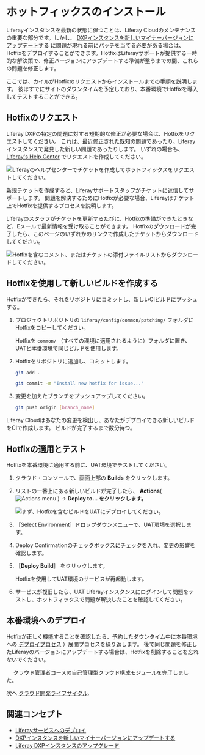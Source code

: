 # ホットフィックスのインストール

Liferayインスタンスを最新の状態に保つことは、Liferay Cloudのメンテナンスの重要な部分です。しかし、 [DXPインスタンスを新しいマイナーバージョンにアップデートする](https://learn.liferay.com/w/liferay-cloud/customizing-liferay-dxp-in-the-cloud/using-the-liferay-dxp-service/updating-your-dxp-instance-to-a-new-minor-version) に問題が現れる前にパッチを当てる必要がある場合は、Hotfixをデプロイすることができます。HotfixはLiferayサポートが提供する一時的な解決策で、修正バージョンにアップデートする準備が整うまでの間、これらの問題を修正します。

ここでは、カイルがHotfixのリクエストからインストールまでの手順を説明します。 彼はすでにサイトのダウンタイムを予定しており、本番環境でHotfixを導入してテストすることができる。 

## Hotfixのリクエスト

Liferay DXPの特定の問題に対する短期的な修正が必要な場合は、Hotfixをリクエストしてください。 これは、最近修正された既知の問題であったり、Liferayインスタンスで発見した新しい問題であったりします。 いずれの場合も、 [Liferay's Help Center](https://help.liferay.com) でリクエストを作成してください。

![Liferayのヘルプセンターでチケットを作成してホットフィックスをリクエストしてください。](./installing-a-hotfix/images/01.png)

新規チケットを作成すると、Liferayサポートスタッフがチケットに返信してサポートします。 問題を解決するためにHotfixが必要な場合、Liferayはチケット上でHotfixを提供するプロセスを説明します。

Liferayのスタッフがチケットを更新するたびに、Hotfixの準備ができたときなど、Eメールで最新情報を受け取ることができます。 Hotfixのダウンロードが完了したら、このページのいずれかのリンクで作成したチケットからダウンロードしてください。

![Hotfixを含むコメント、またはチケットの添付ファイルリストからダウンロードしてください。](./installing-a-hotfix/images/02.png)

## Hotfixを使用して新しいビルドを作成する

Hotfixができたら、それをリポジトリにコミットし、新しいCIビルドにプッシュする。

1. プロジェクトリポジトリの `liferay/config/common/patching/` フォルダにHotfixをコピーしてください。
   
   Hotfixを `common/` （すべての環境に適用されるように）フォルダに置き、UATと本番環境で同じビルドを使用します。

1. Hotfixをリポジトリに追加し、コミットします。 

   ```bash
   git add .
   ```

   ```bash
   git commit -m "Install new hotfix for issue..."
   ```

1. 変更を加えたブランチをプッシュアップしてください。 

   ```bash
   git push origin [branch_name]
   ```

Liferay Cloudはあなたの変更を検出し、あなたがデプロイできる新しいビルドをCIで作成します。 ビルドが完了するまで数分待つ。

## Hotfixの適用とテスト

Hotfixを本番環境に適用する前に、UAT環境でテストしてください。

1. クラウド・コンソールで、画面上部の **Builds** をクリックします。

1. リストの一番上にある新しいビルドが完了したら、 **Actions**( ![Actions menu](../../images/icon-actions.png) ) &rarr; **Deploy to... をクリックします。**
   
   ![まず、Hotfixを含むビルドをUATにデプロイしてください。](./installing-a-hotfix/images/03.png)

1. ［Select Environment］ドロップダウンメニューで、UAT環境を選択します。

1. Deploy Confirmationのチェックボックスにチェックを入れ、変更の影響を確認します。

1. ［**Deploy Build**］ をクリックします。

   Hotfixを使用してUAT環境のサービスが再起動します。

1. サービスが復旧したら、UAT Liferayインスタンスにログインして問題をテストし、ホットフィックスで問題が解決したことを確認してください。

## 本番環境へのデプロイ

Hotfixが正しく機能することを確認したら、予約したダウンタイム中に本番環境への [デプロイプロセス](#deploy-and-test-the-hotfix) ）展開プロセスを繰り返します。 後で同じ問題を修正したLiferayのバージョンにアップデートする場合は、Hotfixを削除することを忘れないでください。

　 クラウド管理者コースの自己管理型クラウド構成モジュールを完了しました。

次へ [クラウド開発ライフサイクル](../cloud-development-lifecycle.md). 

## 関連コンセプト

* [Liferayサービスへのデプロイ](https://learn.liferay.com/w/liferay-cloud/customizing-liferay-dxp-in-the-cloud/using-the-liferay-dxp-service/deploying-to-the-liferay-service)
* [DXPインスタンスを新しいマイナーバージョンにアップデートする](https://learn.liferay.com/w/liferay-cloud/customizing-liferay-dxp-in-the-cloud/using-the-liferay-dxp-service/updating-your-dxp-instance-to-a-new-minor-version)
* [Liferay DXPインスタンスのアップグレード](https://learn.liferay.com/w/liferay-cloud/customizing-liferay-dxp-in-the-cloud/using-the-liferay-dxp-service/upgrading-your-liferay-dxp-instance)
